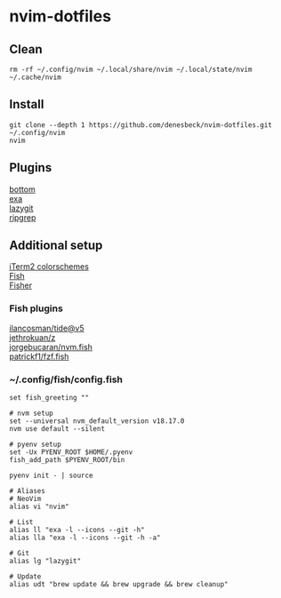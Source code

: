 # nvim-dotfiles

## Clean
```
rm -rf ~/.config/nvim ~/.local/share/nvim ~/.local/state/nvim ~/.cache/nvim
```

## Install
```
git clone --depth 1 https://github.com/denesbeck/nvim-dotfiles.git ~/.config/nvim
nvim
```

## Plugins
[bottom](https://github.com/ClementTsang/bottom)\
[exa](https://the.exa.website/)\
[lazygit](https://github.com/jesseduffield/lazygit)\
[ripgrep](https://github.com/BurntSushi/ripgrep)

## Additional setup
[iTerm2 colorschemes](https://iterm2colorschemes.com/)\
[Fish](https://fishshell.com/)\
[Fisher](https://github.com/jorgebucaran/fisher)

### Fish plugins
[ilancosman/tide@v5](https://github.com/IlanCosman/tide)\
[jethrokuan/z](https://github.com/jethrokuan/z)\
[jorgebucaran/nvm.fish](https://github.com/jorgebucaran/nvm.fish)\
[patrickf1/fzf.fish](https://github.com/PatrickF1/fzf.fish)

### ~/.config/fish/config.fish
```
set fish_greeting ""

# nvm setup
set --universal nvm_default_version v18.17.0
nvm use default --silent

# pyenv setup
set -Ux PYENV_ROOT $HOME/.pyenv
fish_add_path $PYENV_ROOT/bin

pyenv init - | source

# Aliases
# NeoVim
alias vi "nvim"

# List
alias ll "exa -l --icons --git -h"
alias lla "exa -l --icons --git -h -a"

# Git
alias lg "lazygit"

# Update
alias udt "brew update && brew upgrade && brew cleanup"
```
